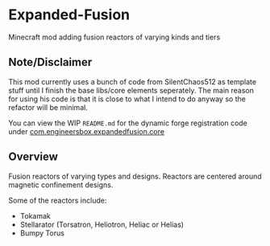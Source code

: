 # Expanded-Fusion
Minecraft mod adding fusion reactors of varying kinds and tiers

## Note/Disclaimer

This mod currently uses a bunch of code from SilentChaos512 as template stuff until I finish the base libs/core elements seperately.
The main reason for using his code is that it is close to what I intend to do anyway so the refactor will be minimal.

You can view the WIP `README.md` for the dynamic forge registration code under [com.engineersbox.expandedfusion.core](https://github.com/EngineersBox/Expanded-Fusion/tree/main/src/main/java/com/engineersbox/expandedfusion/core)

## Overview

Fusion reactors of varying types and designs.
Reactors are centered around magnetic confinement designs.

Some of the reactors include:
* Tokamak
* Stellarator (Torsatron, Heliotron, Heliac or Helias)
* Bumpy Torus
